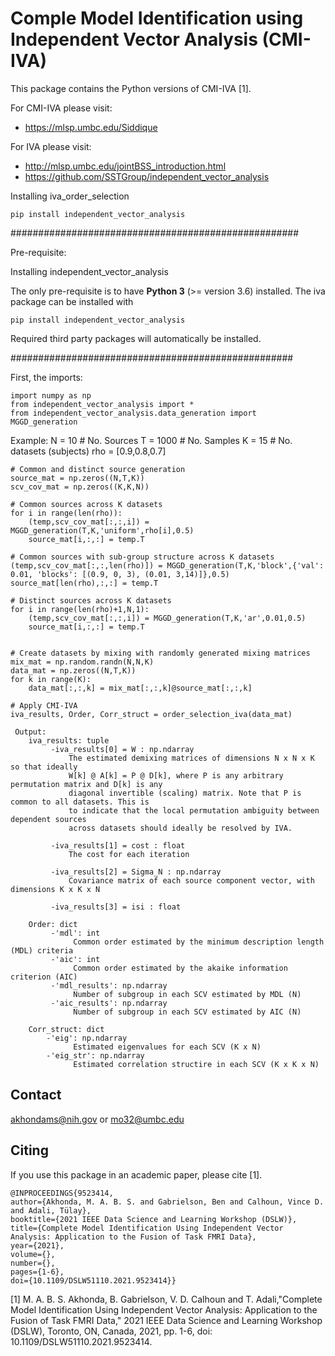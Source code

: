 # Comple Model Identification using Independent Vector Analysis (CMI-IVA)
   
This package contains the Python versions of CMI-IVA [1].

For CMI-IVA please visit:
- https://mlsp.umbc.edu/Siddique

For IVA please visit:
- http://mlsp.umbc.edu/jointBSS_introduction.html
- https://github.com/SSTGroup/independent_vector_analysis



Installing iva_order_selection	

	pip install independent_vector_analysis

####################################################

Pre-requisite:

Installing independent_vector_analysis

The only pre-requisite is to have **Python 3** (>= version 3.6) installed.
The iva package can be installed with

    pip install independent_vector_analysis

Required third party packages will automatically be installed.



################################################### 

First, the imports:

    import numpy as np
    from independent_vector_analysis import *
    from independent_vector_analysis.data_generation import MGGD_generation
	
Example:
	N = 10 # No. Sources
	T = 1000 # No. Samples
	K = 15 # No. datasets (subjects)
	rho = [0.9,0.8,0.7]
	
	# Common and distinct source generation
	source_mat = np.zeros((N,T,K))
	scv_cov_mat = np.zeros((K,K,N))
	
	# Common sources across K datasets
	for i in range(len(rho)):
		(temp,scv_cov_mat[:,:,i]) = MGGD_generation(T,K,'uniform',rho[i],0.5)
		source_mat[i,:,:] = temp.T
	
	# Common sources with sub-group structure across K datasets
	(temp,scv_cov_mat[:,:,len(rho)]) = MGGD_generation(T,K,'block',{'val': 0.01, 'blocks': [(0.9, 0, 3), (0.01, 3,14)]},0.5)
	source_mat[len(rho),:,:] = temp.T
	
	# Distinct sources across K datasets
	for i in range(len(rho)+1,N,1):
		(temp,scv_cov_mat[:,:,i]) = MGGD_generation(T,K,'ar',0.01,0.5)
		source_mat[i,:,:] = temp.T
	
	
	# Create datasets by mixing with randomly generated mixing matrices
	mix_mat = np.random.randn(N,N,K)
	data_mat = np.zeros((N,T,K))
	for k in range(K):
		data_mat[:,:,k] = mix_mat[:,:,k]@source_mat[:,:,k]
		
	# Apply CMI-IVA
	iva_results, Order, Corr_struct = order_selection_iva(data_mat)
	
	 Output:
        iva_results: tuple
             -iva_results[0] = W : np.ndarray
                 The estimated demixing matrices of dimensions N x N x K so that ideally
                 W[k] @ A[k] = P @ D[k], where P is any arbitrary permutation matrix and D[k] is any
                 diagonal invertible (scaling) matrix. Note that P is common to all datasets. This is
                 to indicate that the local permutation ambiguity between dependent sources
                 across datasets should ideally be resolved by IVA.

             -iva_results[1] = cost : float
                 The cost for each iteration

             -iva_results[2] = Sigma_N : np.ndarray
                 Covariance matrix of each source component vector, with dimensions K x K x N

             -iva_results[3] = isi : float
         
        Order: dict
             -'mdl': int 
                  Common order estimated by the minimum description length (MDL) criteria 
             -'aic': int
                  Common order estimated by the akaike information criterion (AIC)
             -'mdl_results': np.ndarray
                  Number of subgroup in each SCV estimated by MDL (N)
             -'aic_results': np.ndarray
                  Number of subgroup in each SCV estimated by AIC (N)
        
        Corr_struct: dict
            -'eig': np.ndarray
                  Estimated eigenvalues for each SCV (K x N)
            -'eig_str': np.ndarray
                  Estimated correlation structire in each SCV (K x K x N)

## Contact

akhondams@nih.gov or mo32@umbc.edu

## Citing

If you use this package in an academic paper, please cite [1].

    @INPROCEEDINGS{9523414,
    author={Akhonda, M. A. B. S. and Gabrielson, Ben and Calhoun, Vince D. and Adali, Tülay},
    booktitle={2021 IEEE Data Science and Learning Workshop (DSLW)}, 
    title={Complete Model Identification Using Independent Vector Analysis: Application to the Fusion of Task FMRI Data}, 
    year={2021},
    volume={},
    number={},
    pages={1-6},
    doi={10.1109/DSLW51110.2021.9523414}}
    

[1]  M. A. B. S. Akhonda, B. Gabrielson, V. D. Calhoun and T. Adali,"Complete Model Identification Using Independent Vector Analysis: Application to the Fusion of Task FMRI Data," 2021 IEEE Data Science and Learning Workshop (DSLW), Toronto, ON, Canada, 2021, pp. 1-6, doi: 10.1109/DSLW51110.2021.9523414.

